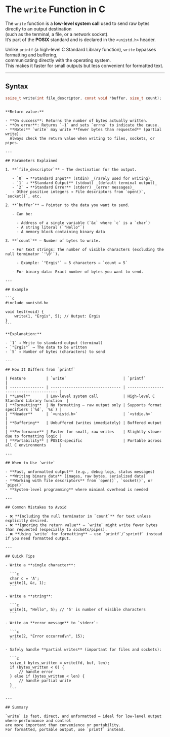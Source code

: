# The `write` Function in C

The `write` function is a **low-level system call** used to send raw bytes directly to an output destination  
(such as the terminal, a file, or a network socket).  
It’s part of the **POSIX** standard and is declared in the `<unistd.h>` header.

Unlike `printf` (a high-level C Standard Library function), `write` bypasses formatting and buffering,  
communicating directly with the operating system.  
This makes it faster for small outputs but less convenient for formatted text.

---

## Syntax

```c
ssize_t write(int file_descriptor, const void *buffer, size_t count);
```

````

**Return value:**

- **On success**: Returns the number of bytes actually written.
- **On error**: Returns `-1` and sets `errno` to indicate the cause.
- **Note:** `write` may write **fewer bytes than requested** (partial write).
  Always check the return value when writing to files, sockets, or pipes.

---

## Parameters Explained

1. **`file_descriptor`** – The destination for the output.

   - `0` → **Standard Input** (stdin) _(rarely used for writing)_
   - `1` → **Standard Output** (stdout) _(default terminal output)_
   - `2` → **Standard Error** (stderr) _(error messages)_
   - Other positive integers → File descriptors from `open()`, `socket()`, etc.

2. **`buffer`** – Pointer to the data you want to send.

   - Can be:

     - Address of a single variable (`&c` where `c` is a `char`)
     - A string literal (`"Hello"`)
     - A memory block containing binary data

3. **`count`** – Number of bytes to write.

   - For text strings: The number of visible characters (excluding the null terminator `'\0'`).

     - Example: `"Ergis"` → 5 characters → `count = 5`

   - For binary data: Exact number of bytes you want to send.

---

## Example

```c
#include <unistd.h>

void test(void) {
    write(1, "Ergis", 5); // Output: Ergis
}
```

**Explanation:**

- `1` → Write to standard output (terminal)
- `"Ergis"` → The data to be written
- `5` → Number of bytes (characters) to send

---

## How It Differs from `printf`

| Feature         | `write`                         | `printf`                                |
| --------------- | ------------------------------- | --------------------------------------- |
| **Level**       | Low-level system call           | High-level C Standard Library function  |
| **Formatting**  | No formatting — raw output only | Supports format specifiers (`%d`, `%s`) |
| **Header**      | `<unistd.h>`                    | `<stdio.h>`                             |
| **Buffering**   | Unbuffered (writes immediately) | Buffered output                         |
| **Performance** | Faster for small, raw writes    | Slightly slower due to formatting logic |
| **Portability** | POSIX-specific                  | Portable across all C environments      |

---

## When to Use `write`

- **Fast, unformatted output** (e.g., debug logs, status messages)
- **Writing binary data** (images, raw bytes, serialized data)
- **Working with file descriptors** from `open()`, `socket()`, or `pipe()`
- **System-level programming** where minimal overhead is needed

---

## Common Mistakes to Avoid

- ❌ **Including the null terminator in `count`** for text unless explicitly desired.
- ❌ **Ignoring the return value** — `write` might write fewer bytes than requested (especially to sockets/pipes).
- ❌ **Using `write` for formatting** — use `printf`/`sprintf` instead if you need formatted output.

---

## Quick Tips

- Write a **single character**:

  ```c
  char c = 'A';
  write(1, &c, 1);
  ```

- Write a **string**:

  ```c
  write(1, "Hello", 5); // '5' is number of visible characters
  ```

- Write an **error message** to `stderr`:

  ```c
  write(2, "Error occurred\n", 15);
  ```

- Safely handle **partial writes** (important for files and sockets):

  ```c
  ssize_t bytes_written = write(fd, buf, len);
  if (bytes_written < 0) {
      // handle error
  } else if (bytes_written < len) {
      // handle partial write
  }
  ```

---

## Summary

`write` is fast, direct, and unformatted — ideal for low-level output where performance and control
are more important than convenience or portability.
For formatted, portable output, use `printf` instead.

````
